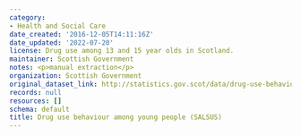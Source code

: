 ```yaml
---
category:
- Health and Social Care
date_created: '2016-12-05T14:11:16Z'
date_updated: '2022-07-20'
license: Drug use among 13 and 15 year olds in Scotland.
maintainer: Scottish Government
notes: <p>manual extraction</p>
organization: Scottish Government
original_dataset_link: http://statistics.gov.scot/data/drug-use-behaviour-among-young-people-salsus
records: null
resources: []
schema: default
title: Drug use behaviour among young people (SALSUS)
---
```

